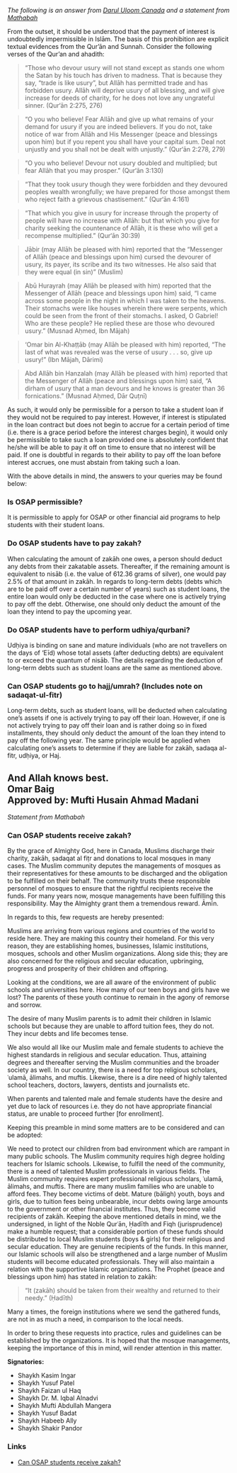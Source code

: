 _The following is an answer from [Darul Uloom Canada](https://www.ducanada.org/) and a statement from [Mathabah](https://www.mathabah.org/zakah-for-students-pursuing-education/)_

From the outset, it should be understood that the payment of interest is undoubtedly impermissible in Islām. The basis of this prohibition are explicit textual evidences from the Qur’ān and Sunnah. Consider the following verses of the Qur’an and ahadith:

>“Those who devour usury will not stand except as stands one whom the Satan by his touch has driven to madness. That is because they say, “trade is like usury”, but Allāh has permitted trade and has forbidden usury. Allāh will deprive usury of all blessing, and will give increase for deeds of charity, for he does not love any ungrateful sinner. (Qur‘ān 2:275, 276)

>“O you who believe! Fear Allāh and give up what remains of your demand for usury if you are indeed believers. If you do not, take notice of war from Allāh and His Messenger (peace and blessings upon him) but if you repent you shall have your capital sum. Deal not unjustly and you shall not be dealt with unjustly.” (Qur‘ān 2:278, 279)

>“O you who believe! Devour not usury doubled and multiplied; but fear Allāh that you may prosper.” (Qur‘ān 3:130)

>“That they took usury though they were forbidden and they devoured peoples wealth wrongfully; we have prepared for those amongst them who reject faith a grievous chastisement.” (Qur‘ān 4:161)

>“That which you give in usury for increase through the property of people will have no increase with Allāh: but that which you give for charity seeking the countenance of Allāh, it is these who will get a recompense multiplied.” (Qur‘ān 30:39)

>Jābir (may Allāh be pleased with him) reported that the “Messenger of Allāh (peace and blessings upon him) cursed the devourer of usury, its payer, its scribe and its two witnesses. He also said that they were equal (in sin)” (Muslim)

>Abū Hurayrah (may Allāh be pleased with him) reported that the Messenger of Allāh (peace and blessings upon him) said, “I came across some people in the night in which I was taken to the heavens. Their stomachs were like houses wherein there were serpents, which could be seen from the front of their stomachs. I asked, O Gabriel! Who are these people? He replied these are those who devoured usury.” (Musnad Aḥmed, Ibn Mājah)

>‘Omar bin Al-Khaṭṭāb (may Allāh be pleased with him) reported, “The last of what was revealed was the verse of usury . . . so, give up usury!” (Ibn Mājah, Dārimi)

>Abd Allāh bin Hanzalah (may Allāh be pleased with him) reported that the Messenger of Allāh (peace and blessings upon him) said, “A dirham of usury that a man devours and he knows is greater than 36 fornications.” (Musnad Aḥmed, Dār Quṭnī)

As such, it would only be permissible for a person to take a student loan if they would not be required to pay interest. However, if interest is stipulated in the loan contract but does not begin to accrue for a certain period of time (i.e. there is a grace period before the interest charges begin), it would only be permissible to take such a loan provided one is absolutely confident that he/she will be able to pay it off on time to ensure that no interest will be paid. If one is doubtful in regards to their ability to pay off the loan before interest accrues, one must abstain from taking such a loan.

With the above details in mind, the answers to your queries may be found below:

### Is OSAP permissible?
It is permissible to apply for OSAP or other financial aid programs to help students with their student loans.

### Do OSAP students have to pay zakah?
When calculating the amount of zakāh one owes, a person should deduct any debts from their zakatable assets. Thereafter, if the remaining amount is equivalent to nisāb (i.e. the value of 612.36 grams of silver), one would pay 2.5% of that amount in zakāh. In regards to long-term debts (debts which are to be paid off over a certain number of years) such as student loans, the entire loan would only be deducted in the case where one is actively trying to pay off the debt. Otherwise, one should only deduct the amount of the loan they intend to pay the upcoming year.

### Do OSAP students have to perform udhiya/qurbani?
Udḥiya is binding on sane and mature individuals (who are not travellers on the days of ‘Eīd) whose total assets (after deducting debts) are equivalent to or exceed the quantum of nisāb. The details regarding the deduction of long-term debts such as student loans are the same as mentioned above.

### Can OSAP students go to hajj/umrah? (Includes note on sadaqat-ul-fitr)
Long-term debts, such as student loans, will be deducted when calculating one’s assets if one is actively trying to pay off their loan. However, if one is not actively trying to pay off their loan and is rather doing so in fixed installments, they should only deduct the amount of the loan they intend to pay off the following year. The same principle would be applied when calculating one’s assets to determine if they are liable for zakāh, sadaqa al-fitr, udḥiya, or Haj.

And Allah knows best.  
Omar Baig  
Approved by: Mufti Husain Ahmad Madani
---
_Statement from Mathabah_

### Can OSAP students receive zakah?

By the grace of Almighty God, here in Canada, Muslims discharge their charity, zakāh, ṣadaqat al fiṭr and donations to local mosques in many cases. The Muslim community deputes the managements of mosques as their representatives for these amounts to be discharged and the obligation to be fulfilled on their behalf. The community trusts these responsible personnel of mosques to ensure that the rightful recipients receive the funds. For many years now, mosque managements have been fulfilling this responsibility. May the Almighty grant them a tremendous reward. Āmīn.

In regards to this, few requests are hereby presented:

Muslims are arriving from various regions and countries of the world to reside here. They are making this country their homeland. For this very reason, they are establishing homes, businesses, Islamic institutions, mosques, schools and other Muslim organizations. Along side this; they are also concerned for the religious and secular education, upbringing, progress and prosperity of their children and offspring.

Looking at the conditions, we are all aware of the environment of public schools and universities here. How many of our teen boys and girls have we lost? The parents of these youth continue to remain in the agony of remorse and sorrow.

The desire of many Muslim parents is to admit their children in Islamic schools but because they are unable to afford tuition fees, they do not. They incur debts and life becomes tense.

We also would all like our Muslim male and female students to achieve the highest standards in religious and secular education. Thus, attaining degrees and thereafter serving the Muslim communities and the broader society as well. In our country, there is a need for top religious scholars, ʿulamā, ālimahs, and muftis. Likewise, there is a dire need of highly talented school teachers, doctors, lawyers, dentists and journalists etc.

When parents and talented male and female students have the desire and yet due to lack of resources i.e. they do not have appropriate financial status, are unable to proceed further [for enrollment].

Keeping this preamble in mind some matters are to be considered and can be adopted:

We need to protect our children from bad environment which are rampant in many public schools.
The Muslim community requires high degree holding teachers for Islamic schools. Likewise, to fulfill the need of the community, there is a need of talented Muslim professionals in various fields.
The Muslim community requires expert professional religious scholars, ʿulamā, ālimahs, and muftis.
There are many muslim families who are unable to afford fees. They become victims of debt.
Mature (bāligh) youth, boys and girls, due to tuition fees being unbearable, incur debts owing large amounts to the government or other financial institutes. Thus, they become valid recipients of zakāh.
Keeping the above mentioned details in mind, we the undersigned, in light of the Noble Qurʿān, Ḥadīth and Fiqh (jurisprudence) make a humble request; that a considerable portion of these funds should be distributed to local Muslim students (boys & girls) for their religious and secular education. They are genuine recipients of the funds. In this manner, our Islamic schools will also be strengthened and a large number of Muslim students will become educated professionals. They will also maintain a relation with the supportive Islamic organizations. The Prophet (peace and blessings upon him) has stated in relation to zakāh:

> “It (zakāh) should be taken from their wealthy and returned to their needy.” (Ḥadīth)

Many a times, the foreign institutions where we send the gathered funds, are not in as much a need, in comparison to the local needs.

In order to bring these requests into practice, rules and guidelines can be established by the organizations. It is hoped that the mosque managements, keeping the importance of this in mind, will render attention in this matter.

**Signatories:**
- Shaykh Kasim Ingar
- Shaykh Yusuf Patel
- Shaykh Faizan ul Haq
- Shaykh Dr. M. Iqbal Alnadvi
- Shaykh Mufti Abdullah Mangera
- Shaykh Yusuf Badat
- Shaykh Habeeb Ally
- Shaykh Shakir Pandor

### Links

- [Can OSAP students receive zakah?](https://www.mathabah.org/zakah-for-students-pursuing-education/)
